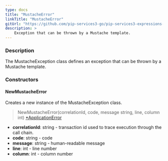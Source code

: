 ```yaml
---
type: docs
title: "MustacheError"
linkTitle: "MustacheError"
gitUrl: "https://github.com/pip-services3-go/pip-services3-expressions-go"
description: > 
    Exception that can be thrown by a Mustache template.
---
```


### Description

The MustacheException class defines an exception that can be thrown by a Mustache template.

### Constructors

#### NewMustacheError
Creates a new instance of the MustacheException class.

> NewMustacheError(correlationId, code, message string, line, column int) [*ApplicationError](../../../commons/errors/application_error)

- **correlationId**: string - transaction id used to trace execution through the call chain.
- **code**: string - code
- **message**: string - human-readable message
- **line**: int - line number
- **column**: int - column number
